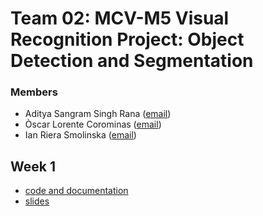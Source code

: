 # Team 02: MCV-M5 Visual Recognition Project: Object Detection and Segmentation

### Members
- Aditya Sangram Singh Rana ([email](mailto:adityasangramsingh.rana@e-campus.uab.cat))
- Òscar Lorente Corominas ([email](mailto:oscar.lorentec@e-campus.uab.cat))
- Ian Riera Smolinska ([email](mailto:ianpau.riera@e-campus.uab.cat))
 
## Week 1
- [code and documentation](https://github.com/IanRiera/MCV-M5/tree/main/week1)
- [slides](TBA)
